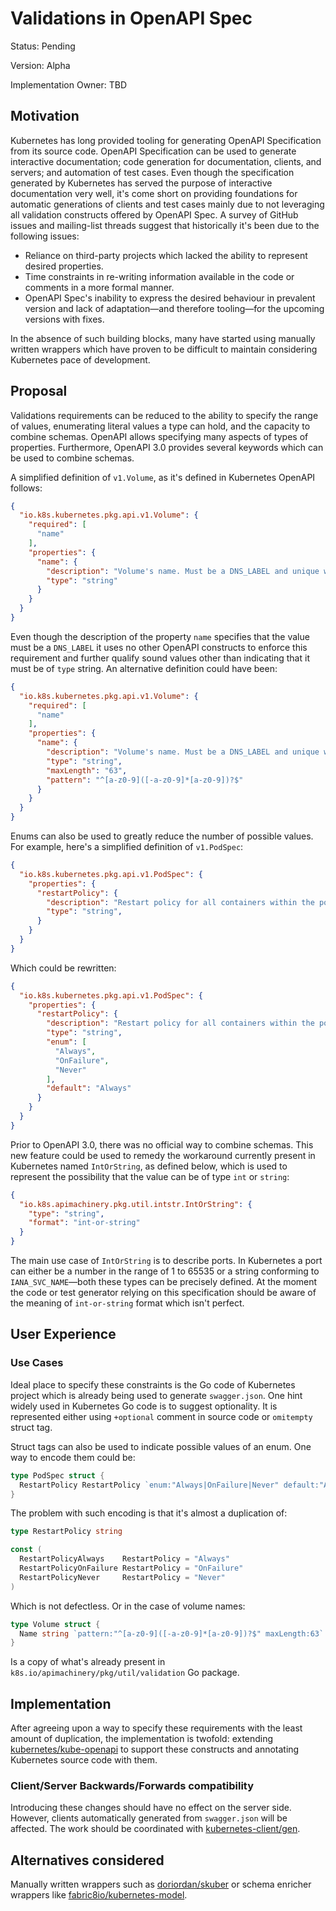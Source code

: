 # Validations in OpenAPI Spec

Status: Pending

Version: Alpha

Implementation Owner: TBD

## Motivation

Kubernetes has long provided tooling for generating OpenAPI Specification from its source code. OpenAPI Specification can be used to generate interactive documentation; code generation for documentation, clients, and servers; and automation of test cases.
Even though the specification generated by Kubernetes has served the purpose of interactive documentation very well, it's come short on providing foundations for automatic generations of clients and test cases mainly due to not leveraging all validation constructs offered by OpenAPI Spec.
A survey of GitHub issues and mailing-list threads suggest that historically it's been due to the following issues:
 - Reliance on third-party projects which lacked the ability to represent desired properties.
 - Time constraints in re-writing information available in the code or comments in a more formal manner.
 - OpenAPI Spec's inability to express the desired behaviour in prevalent version and lack of adaptation—and therefore tooling—for the upcoming versions with fixes.

In the absence of such building blocks, many have started using manually written wrappers which have proven to be difficult to maintain considering Kubernetes pace of development.

## Proposal

Validations requirements can be reduced to the ability to specify the range of values, enumerating literal values a type can hold, and the capacity to combine schemas. OpenAPI allows specifying many aspects of types of properties. Furthermore, OpenAPI 3.0 provides several keywords which can be used to combine schemas.

A simplified definition of `v1.Volume`, as it's defined in Kubernetes OpenAPI follows:

```json
{
  "io.k8s.kubernetes.pkg.api.v1.Volume": {
    "required": [
      "name"
    ],
    "properties": {
      "name": {
        "description": "Volume's name. Must be a DNS_LABEL and unique within the pod.",
        "type": "string"
      }
    }
  }
}
``` 

Even though the description of the property `name` specifies that the value must be a `DNS_LABEL` it uses no other OpenAPI constructs to enforce this requirement and further qualify sound values other than indicating that it must be of `type` string. An alternative definition could have been:

```json
{
  "io.k8s.kubernetes.pkg.api.v1.Volume": {
    "required": [
      "name"
    ],
    "properties": {
      "name": {
        "description": "Volume's name. Must be a DNS_LABEL and unique within the pod.",
        "type": "string",
        "maxLength": "63",
        "pattern": "^[a-z0-9]([-a-z0-9]*[a-z0-9])?$"
      }
    }
  }
}
```

Enums can also be used to greatly reduce the number of possible values. For example, here's a simplified definition of `v1.PodSpec`:

```json
{
  "io.k8s.kubernetes.pkg.api.v1.PodSpec": {
    "properties": {
      "restartPolicy": {
        "description": "Restart policy for all containers within the pod. One of Always, OnFailure, Never. Default to Always",
        "type": "string",
      }
    }
  }
}
```

Which could be rewritten:

```json
{
  "io.k8s.kubernetes.pkg.api.v1.PodSpec": {
    "properties": {
      "restartPolicy": {
        "description": "Restart policy for all containers within the pod. One of Always, OnFailure, Never. Default to Always",
        "type": "string",
        "enum": [
          "Always",
          "OnFailure",
          "Never"
        ],
        "default": "Always"
      }
    }
  }
}
```

Prior to OpenAPI 3.0, there was no official way to combine schemas. This new feature could be used to remedy the workaround currently present in Kubernetes named `IntOrString`, as defined below, which is used to represent the possibility that the value can be of type `int` or `string`:

```json
{
  "io.k8s.apimachinery.pkg.util.intstr.IntOrString": {
    "type": "string",
    "format": "int-or-string"
  }
}
```

The main use case of `IntOrString` is to describe ports. In Kubernetes a port can either be a number in the range of 1 to 65535 or a string conforming to `IANA_SVC_NAME`—both these types can be precisely defined. At the moment the code or test generator relying on this specification should be aware of the meaning of `int-or-string` format which isn't perfect.


## User Experience

### Use Cases

Ideal place to specify these constraints is the Go code of Kubernetes project which is already being used to generate `swagger.json`. One hint widely used in Kubernetes Go code is to suggest optionality. It is represented either using `+optional` comment in source code or `omitempty` struct tag.

Struct tags can also be used to indicate possible values of an enum. One way to encode them could be:

```Go
type PodSpec struct {
  RestartPolicy RestartPolicy `enum:"Always|OnFailure|Never" default:"Always"`
}
```

The problem with such encoding is that it's almost a duplication of:

```Go
type RestartPolicy string

const (
  RestartPolicyAlways    RestartPolicy = "Always"
  RestartPolicyOnFailure RestartPolicy = "OnFailure"
  RestartPolicyNever     RestartPolicy = "Never"
)
```

Which is not defectless. Or in the case of volume names:

```Go
type Volume struct {
  Name string `pattern:"^[a-z0-9]([-a-z0-9]*[a-z0-9])?$" maxLength:63`
}
```

Is a copy of what's already present in `k8s.io/apimachinery/pkg/util/validation` Go package.

## Implementation

After agreeing upon a way to specify these requirements with the least amount of duplication, the implementation is twofold: extending [kubernetes/kube-openapi](https://github.com/kubernetes/kube-openapi) to support these constructs and annotating Kubernetes source code with them.

### Client/Server Backwards/Forwards compatibility
Introducing these changes should have no effect on the server side. However, clients automatically generated from `swagger.json` will be affected. The work should be coordinated with [kubernetes-client/gen](https://github.com/kubernetes-client/gen).

## Alternatives considered

Manually written wrappers such as [doriordan/skuber](https://github.com/doriordan/skuber) or schema enricher wrappers like [fabric8io/kubernetes-model](https://github.com/fabric8io/kubernetes-model).
